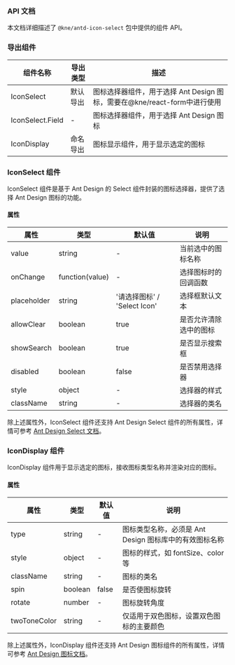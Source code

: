 ### API 文档

本文档详细描述了 `@kne/antd-icon-select` 包中提供的组件 API。

### 导出组件

| 组件名称             | 导出类型 | 描述                                                 |
|------------------|------|----------------------------------------------------|
| IconSelect       | 默认导出 | 图标选择器组件，用于选择 Ant Design 图标，需要在@kne/react-form中进行使用 |
| IconSelect.Field | -    | 图标选择器组件，用于选择 Ant Design 图标                         |
| IconDisplay      | 命名导出 | 图标显示组件，用于显示选定的图标                                   |

### IconSelect 组件

IconSelect 组件是基于 Ant Design 的 Select 组件封装的图标选择器，提供了选择 Ant Design 图标的功能。

#### 属性

| 属性          | 类型              | 默认值                     | 说明          |
|-------------|-----------------|-------------------------|-------------|
| value       | string          | -                       | 当前选中的图标名称   |
| onChange    | function(value) | -                       | 选择图标时的回调函数  |
| placeholder | string          | '请选择图标' / 'Select Icon' | 选择框默认文本     |
| allowClear  | boolean         | true                    | 是否允许清除选中的图标 |
| showSearch  | boolean         | true                    | 是否显示搜索框     |
| disabled    | boolean         | false                   | 是否禁用选择器     |
| style       | object          | -                       | 选择器的样式      |
| className   | string          | -                       | 选择器的类名      |

除上述属性外，IconSelect 组件还支持 Ant Design Select
组件的所有属性，详情可参考 [Ant Design Select 文档](https://ant.design/components/select-cn/)。

### IconDisplay 组件

IconDisplay 组件用于显示选定的图标，接收图标类型名称并渲染对应的图标。

#### 属性

| 属性           | 类型      | 默认值   | 说明                                |
|--------------|---------|-------|-----------------------------------|
| type         | string  | -     | 图标类型名称，必须是 Ant Design 图标库中的有效图标名称 |
| style        | object  | -     | 图标的样式，如 fontSize、color 等          |
| className    | string  | -     | 图标的类名                             |
| spin         | boolean | false | 是否使图标旋转                           |
| rotate       | number  | -     | 图标旋转角度                            |
| twoToneColor | string  | -     | 仅适用于双色图标，设置双色图标的主要颜色              |

除上述属性外，IconDisplay 组件还支持 Ant Design
图标组件的所有属性，详情可参考 [Ant Design 图标文档](https://ant.design/components/icon-cn/)。